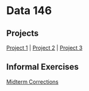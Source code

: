 # Data 146

## Projects
[Project 1](project1.md) |
[Project 2](project2.md) |
[Project 3](project3.md)

## Informal Exercises
[Midterm Corrections](midterm_corrections.md)
